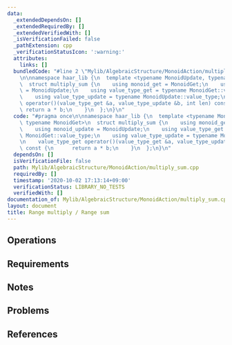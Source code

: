 ```yaml
---
data:
  _extendedDependsOn: []
  _extendedRequiredBy: []
  _extendedVerifiedWith: []
  _isVerificationFailed: false
  _pathExtension: cpp
  _verificationStatusIcon: ':warning:'
  attributes:
    links: []
  bundledCode: "#line 2 \"Mylib/AlgebraicStructure/MonoidAction/multiply_sum.cpp\"\
    \n\nnamespace haar_lib {\n  template <typename MonoidUpdate, typename MonoidGet>\n\
    \  struct multiply_sum {\n    using monoid_get = MonoidGet;\n    using monoid_update\
    \ = MonoidUpdate;\n    using value_type_get = typename MonoidGet::value_type;\n\
    \    using value_type_update = typename MonoidUpdate::value_type;\n\n    value_type_get\
    \ operator()(value_type_get &a, value_type_update &b, int len) const {\n     \
    \ return a * b;\n    }\n  };\n}\n"
  code: "#pragma once\n\nnamespace haar_lib {\n  template <typename MonoidUpdate,\
    \ typename MonoidGet>\n  struct multiply_sum {\n    using monoid_get = MonoidGet;\n\
    \    using monoid_update = MonoidUpdate;\n    using value_type_get = typename\
    \ MonoidGet::value_type;\n    using value_type_update = typename MonoidUpdate::value_type;\n\
    \n    value_type_get operator()(value_type_get &a, value_type_update &b, int len)\
    \ const {\n      return a * b;\n    }\n  };\n}\n"
  dependsOn: []
  isVerificationFile: false
  path: Mylib/AlgebraicStructure/MonoidAction/multiply_sum.cpp
  requiredBy: []
  timestamp: '2020-10-02 17:13:14+09:00'
  verificationStatus: LIBRARY_NO_TESTS
  verifiedWith: []
documentation_of: Mylib/AlgebraicStructure/MonoidAction/multiply_sum.cpp
layout: document
title: Range multiply / Range sum
---
```


## Operations

## Requirements

## Notes

## Problems

## References
